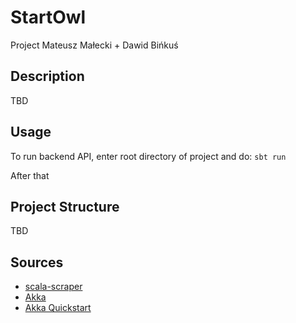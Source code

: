 # StartOwl
Project Mateusz Małecki + Dawid Bińkuś
## Description
TBD
## Usage
To run backend API, enter root directory of project and do:
``
sbt run
``

After that 
## Project Structure
TBD
## Sources
* [scala-scraper](https://github.com/ruippeixotog/scala-scraper)
* [Akka](https://akka.io/)
* [Akka Quickstart](https://doc.akka.io/docs/akka/current/typed/guide/introduction.html?language=scala)
